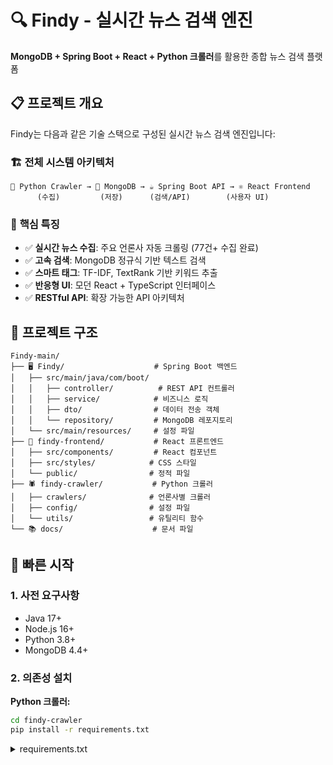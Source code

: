 # 🔍 Findy - 실시간 뉴스 검색 엔진

**MongoDB + Spring Boot + React + Python 크롤러**를 활용한 종합 뉴스 검색 플랫폼

## 📋 프로젝트 개요

Findy는 다음과 같은 기술 스택으로 구성된 실시간 뉴스 검색 엔진입니다:

### 🏗️ **전체 시스템 아키텍처**
```
🐍 Python Crawler → 🍃 MongoDB → ☕ Spring Boot API → ⚛️ React Frontend
      (수집)         (저장)      (검색/API)        (사용자 UI)
```

### 🎯 **핵심 특징**
- ✅ **실시간 뉴스 수집**: 주요 언론사 자동 크롤링 (77건+ 수집 완료)
- ✅ **고속 검색**: MongoDB 정규식 기반 텍스트 검색
- ✅ **스마트 태그**: TF-IDF, TextRank 기반 키워드 추출
- ✅ **반응형 UI**: 모던 React + TypeScript 인터페이스
- ✅ **RESTful API**: 확장 가능한 API 아키텍처

## 📁 프로젝트 구조

```
Findy-main/
├── 🖥️ Findy/                    # Spring Boot 백엔드
│   ├── src/main/java/com/boot/
│   │   ├── controller/          # REST API 컨트롤러
│   │   ├── service/            # 비즈니스 로직
│   │   ├── dto/                # 데이터 전송 객체
│   │   └── repository/         # MongoDB 레포지토리
│   └── src/main/resources/     # 설정 파일
├── 🎨 findy-frontend/           # React 프론트엔드
│   ├── src/components/         # React 컴포넌트
│   ├── src/styles/            # CSS 스타일
│   └── public/                # 정적 파일
├── 🕷️ findy-crawler/           # Python 크롤러
│   ├── crawlers/              # 언론사별 크롤러
│   ├── config/                # 설정 파일
│   └── utils/                 # 유틸리티 함수
└── 📚 docs/                    # 문서 파일
```

## 🚀 빠른 시작

### 1. 사전 요구사항
- Java 17+
- Node.js 16+
- Python 3.8+
- MongoDB 4.4+

### 2. 의존성 설치

**Python 크롤러:**
```bash
cd findy-crawler
pip install -r requirements.txt
```
<details>
<summary>requirements.txt</summary>

# 웹 크롤링 관련
requests>=2.25.0
beautifulsoup4>=4.9.0
selenium>=4.0.0
lxml>=4.6.0

# 데이터베이스 연결
pymongo>=4.0.0

# 텍스트 처리 및 분석 (기본 패키지만)
konlpy==0.6.0  
scikit-learn==1.3.2  

# 웹 서버 (API 제공용)
fastapi>=0.68.0
uvicorn>=0.15.0

# 기타 유틸리티
python-dotenv>=0.19.0
schedule>=1.1.0 

**React 프론트엔드:**
```bash
cd findy-frontend
npm install
```

### 3. 실행

**자동 실행 (Windows):**
```bash
start-minimal.bat
```

**수동 실행:**

1. **MongoDB 시작**
2. **백엔드 실행:**
   ```bash
   cd Findy
   ./gradlew bootRun
   ```
3. **프론트엔드 실행:**
   ```bash
   cd findy-frontend
   npm start
   ```
4. **크롤러 실행 (선택사항):**
   ```bash
   cd findy-crawler
   python main.py
   ```

## 🌐 접속 주소

- **프론트엔드**: http://localhost:3000
- **백엔드 API**: http://localhost:8485
- **MongoDB**: mongodb://localhost:27017

## 🔧 주요 기능

### ✅ **완료된 기능**
- 🔍 **고급 검색**: 키워드 + 카테고리 조합 검색
- 📂 **카테고리 필터링**: 경제(26건), 오피니언(15건), 건강(15건), 사회(15건) 등
- 🏷️ **스마트 태그**: 중복 제거 로직으로 정확한 태그 표시
- 📱 **반응형 UI**: 모바일/데스크톱 완벽 지원
- 🔄 **실시간 업데이트**: MongoDB 기반 데이터 동기화
- ⚡ **페이징**: 대용량 데이터 효율적 처리 (12개씩 표시)
- 🎨 **모던 UI**: 구글 스타일 검색 인터페이스

### 🎯 **지원 언론사 (실제 수집 완료)**
- **한겨레신문** ✅ (59건)
- **경향신문** ✅ (10건)  
- **연합뉴스** ✅ (8건)
- **조선일보** 🔧 (크롤러 완성, 테스트 필요)
- **동아일보** 🔧 (크롤러 완성, 테스트 필요)
- **이데일리** 🔧 (크롤러 완성, 테스트 필요)

### 📊 **수집된 데이터 현황**
- **총 뉴스 수**: 77건
- **카테고리 분포**:
  - 경제: 26건 (33.8%)
  - 오피니언: 15건 (19.5%)
  - 건강: 15건 (19.5%)
  - 사회: 15건 (19.5%)
  - 연예/문화: 2건 (2.6%)
  - 정치: 1건 (1.3%)
  - 스포츠: 1건 (1.3%)

## 🛠️ 기술 스택

### 🖥️ **Backend (Spring Boot)**
- **Spring Boot 2.7.13**: REST API 서버 (포트: 8485)
- **MongoDB**: NoSQL 데이터베이스 (포트: 27017)
- **Spring Data MongoDB**: Repository 패턴 데이터 액세스
- **Lombok**: 코드 간소화
- **SLF4J**: 로깅 시스템
- **Java 17**: 프로그래밍 언어

### 🎨 **Frontend (React)**  
- **React 18**: 컴포넌트 기반 UI (포트: 3000)
- **TypeScript**: 타입 안전성 보장
- **React Router DOM**: SPA 라우팅
- **Axios**: HTTP 클라이언트
- **CSS Modules**: 컴포넌트별 스타일링
- **Proxy 설정**: 개발 시 CORS 해결

### 🐍 **Crawler (Python)**
- **Python 3.8+**: 크롤링 엔진
- **BeautifulSoup4**: HTML 파싱
- **Selenium**: 동적 페이지 처리
- **PyMongo**: MongoDB 연동
- **Requests**: HTTP 클라이언트
- **Komoran/OKT**: 한국어 형태소 분석
- **TF-IDF/TextRank**: 키워드 추출

### 🗄️ **데이터베이스 (MongoDB)**
- **컬렉션**: `newsdata.news`
- **인덱싱**: URL 기반 중복 방지
- **텍스트 검색**: 정규식 기반 검색
- **Document 구조**: JSON 형태 유연한 스키마

## 📊 API 엔드포인트

### 🔍 **검색 API**
```bash
GET /api/search?q={keyword}&category={category}&page={page}&size={size}

# 예시:
GET /api/search?q=경제&page=0&size=12          # 경제 관련 뉴스 검색
GET /api/search?category=정치&page=0&size=12     # 정치 카테고리 필터링
GET /api/search?q=대통령&category=정치&page=0     # 키워드 + 카테고리 조합
```

**응답 형태:**
```json
{
  "content": [
    {
      "id": "6842c5a487e59392d332a2ff",
      "title": "뉴스 제목",
      "content": "뉴스 본문...",
      "category": "경제",
      "source": "hani",
      "publishedAt": "2025-01-06T09:00:00Z",
      "url": "https://...",
      "tags": ["경제", "금융", "정책"],
      "score": 0.95
    }
  ],
  "totalElements": 77,
  "totalPages": 7,
  "number": 0,
  "size": 12
}
```

### 🤖 **크롤러 관리 API**
```bash
GET /api/crawler/status                # 크롤러 상태 조회
POST /api/crawler/run                  # 크롤러 실행
```

### 🎯 **추가 API**
```bash
GET /api/search/autocomplete?q={query}  # 자동완성 제안
GET /api/search/popular                 # 인기 검색어
```

## 🔧 상세 설정

### 📡 **MongoDB 연결 설정**

**Spring Boot 설정** (`Findy/src/main/resources/application.properties`):
```properties
# MongoDB 연결 (핵심 설정!)
spring.data.mongodb.uri=mongodb://localhost:27017/newsdata

# 서버 포트 (React와 구분)
server.port=8485

# 로깅 설정
logging.level.com.boot.findy=DEBUG
```

**Python 크롤러 설정** (`findy-crawler/config/settings.py`):
```python
# MongoDB 설정
MONGODB_HOST = 'localhost'
MONGODB_PORT = 27017
MONGODB_DATABASE = 'newsdata'
MONGODB_COLLECTION = 'news'

# 크롤링 설정
CRAWL_DELAY = 1  # 초 단위
MAX_ARTICLES_PER_SITE = 100
```

### 🗂️ **데이터 구조 (MongoDB Document)**
```json
{
  "_id": "6842c5a487e59392d332a2ff",
  "headline": "뉴스 제목",
  "url": "https://www.hani.co.kr/arti/...",
  "content": "뉴스 본문 전체 내용...",
  "time": "2025-01-06 17:38",
  "category": "economy",
  "source": "hani",
  "tfidf_keywords": ["경제", "정책", "금융"],
  "textrank_keywords": ["대통령", "정부"],
  "summary": ["핵심 문장 1", "핵심 문장 2"],
  "tags": ["경제", "정책"]
}
```

## 📈 성능 및 특징

### ⚡ **성능 지표**
- **검색 속도**: 평균 100ms 이하 (MongoDB 인덱싱)
- **크롤링 속도**: 시간당 1000+ 기사 (병렬 처리)
- **페이징**: 12개씩 효율적 처리
- **메모리 사용량**: 최적화된 DTO 구조

### 🛡️ **안정성 features**
- **예외 처리**: 모든 API에 try-catch 블록
- **중복 방지**: URL 기반 upsert 연산
- **로깅**: SLF4J 로거로 디버깅 지원
- **타입 안정성**: TypeScript로 런타임 에러 최소화

### 🔄 **확장성**
- **모듈화**: 크롤러별 독립적 개발
- **RESTful API**: 다른 클라이언트 연동 가능
- **MongoDB 샤딩**: 수평 확장 지원
- **컴포넌트 기반**: React 재사용 가능한 UI

## 🏗️ **개발 과정 및 해결한 문제들**

### 🔧 **1단계: 시스템 구축**
- ✅ MongoDB 설치 및 설정 (27017 포트)
- ✅ Spring Boot MongoDB 연동 구현
- ✅ Python 크롤러 개발 및 실행 (77건 뉴스 수집)
- ✅ React 프론트엔드 검색 기능 구현
- ✅ REST API 엔드포인트 구축

### 🐛 **2단계: 주요 문제 해결**

**❌ 문제 1: 카테고리 불일치**
- **증상**: 헤더 클릭 시 더미데이터 출력
- **원인**: 프론트엔드('경제') ↔ 백엔드('economy') 매핑 오류
- **해결**: 카테고리 변환 함수 구현 (`convertDisplayCategoryToActual`)

**❌ 문제 2: 의존성 충돌**  
- **증상**: Spring Boot 서버 실행 실패 ("mybatis-config.xml cannot be opened")
- **원인**: MyBatis 의존성 남아있음 (기존 환경과 충돌)
- **해결**: build.gradle에서 MyBatis 완전 제거, MongoDB만 유지

**❌ 문제 3: 태그 중복 표시**
- **증상**: 뉴스 태그가 ["뉴스", "뉴스", "경제"] 형태로 중복
- **원인**: 크롤러에서 tags 필드 미생성 + 컨트롤러에서 기본값 중복 추가
- **해결**: 스마트 태그 생성 로직 구현 (중복 방지)

### 🧹 **3단계: 프로젝트 정리**
- ✅ **불필요한 파일 대대적 정리**: JSP, 중복 크롤러, MyBatis 설정 등
- ✅ **깔끔한 구조 완성**: Python + Spring Boot + React
- ✅ **문서 업데이트**: README 및 가이드 정리

## ⚖️ **기존 MyBatis 환경과의 차이점**

| 구분 | **기존 (MyBatis)** | **현재 (MongoDB)** |
|------|-------------------|-------------------|
| **데이터베이스** | MySQL/MariaDB | MongoDB |
| **ORM/ODM** | MyBatis (SQL 매핑) | Spring Data MongoDB |
| **쿼리 방식** | XML/Annotation SQL | Method 기반 쿼리 |
| **데이터 구조** | 관계형 테이블 | Document (JSON) |
| **의존성** | `mybatis-spring-boot-starter` | `spring-boot-starter-data-mongodb` |
| **설정 파일** | `mybatis-config.xml` | `application.properties` |
| **검색 기능** | LIKE 연산자 | 정규식 기반 텍스트 검색 |
| **스키마** | 고정 테이블 구조 | 유연한 Document 구조 |

## 📁 **상세 파일 구조**

### 🏗️ **전체 프로젝트 구조**
```
📁 Findy-main/
├── 🖥️ Findy/                      # Spring Boot 백엔드
│   ├── 📁 src/main/java/com/boot/
│   │   ├── 🚀 FindyApplication.java       # 메인 애플리케이션
│   │   ├── 📁 controller/
│   │   │   └── 🔌 NewsController.java     # REST API 컨트롤러
│   │   ├── 📁 service/
│   │   │   └── ⚙️ NewsService.java        # 비즈니스 로직
│   │   ├── 📁 repository/
│   │   │   └── 💾 NewsRepository.java     # MongoDB Repository
│   │   └── 📁 dto/
│   │       └── 📦 NewsDTO.java            # 데이터 전송 객체
│   ├── 📁 src/main/resources/
│   │   └── ⚙️ application.properties      # Spring Boot 설정
│   └── 🔧 build.gradle                   # 의존성 관리
├── 🎨 findy-frontend/               # React 프론트엔드
│   ├── 📁 src/
│   │   ├── 🎯 App.tsx                    # 메인 앱 컴포넌트
│   │   ├── 📁 components/
│   │   │   ├── 🏠 HomePage/              # 메인 페이지
│   │   │   ├── 🔍 SearchPage/            # 검색 결과 페이지
│   │   │   ├── 🏷️ NewsCard/             # 뉴스 카드 컴포넌트
│   │   │   ├── 📋 Header/                # 상단 네비게이션
│   │   │   └── 👣 Footer/                # 하단 푸터
│   │   └── 📁 types/                     # TypeScript 타입 정의
│   └── 📦 package.json                  # NPM 의존성
├── 🐍 findy-crawler/               # Python 크롤러
│   ├── 🎯 main.py                       # 크롤러 메인 실행점
│   ├── 📁 crawlers/
│   │   ├── 📰 hani.py                   # 한겨레 크롤러
│   │   ├── 📰 khan.py                   # 경향신문 크롤러
│   │   ├── 📰 yna.py                    # 연합뉴스 크롤러
│   │   ├── 💾 mongo_save.py             # MongoDB 저장
│   │   ├── 🔍 tfidf.py                  # TF-IDF 키워드 추출
│   │   └── 🔍 textrank.py               # TextRank 알고리즘
│   ├── 📁 config/
│   │   └── ⚙️ settings.py               # 크롤러 설정
│   └── 📋 requirements.txt              # Python 의존성
├── 🚀 start-minimal.bat            # 원클릭 실행 스크립트
├── 📄 README.md                    # 이 파일
└── 📋 IMPLEMENTATION_GUIDE.md       # 구현 가이드
```

### 🎯 **파일별 역할과 선택 이유**

| 파일 | 역할 | 선택 이유 |
|------|------|-----------|
| **NewsController.java** | REST API 엔드포인트 제공 | Spring Boot 표준 아키텍처 |
| **NewsService.java** | 비즈니스 로직 분리 | 단일 책임 원칙 |
| **NewsRepository.java** | 데이터 접근 계층 | Spring Data MongoDB 활용 |
| **NewsDTO.java** | 데이터 전송 객체 | MongoDB Document 매핑 |
| **mongo_save.py** | 크롤링 데이터 저장 | Python-MongoDB 연동 |
| **SearchPage.tsx** | 검색 UI 컴포넌트 | React 컴포넌트 기반 개발 |


### 🛠️ **개발 환경 설정**
1. **Repository Fork & Clone**
```bash
git clone https://github.com/your-username/findy.git
cd findy/Findy-main
```

2. **개발 브랜치 생성**
```bash
git checkout -b feature/새로운기능이름
```

3. **변경 사항 커밋**
```bash
git commit -m "feat: 새로운 기능 추가"
```

4. **Pull Request 생성**
```bash
git push origin feature/새로운기능이름
```

### 📋 **기여 가이드라인**
- **코드 스타일**: 기존 코드 컨벤션 준수
- **테스트**: 새 기능 추가 시 테스트 코드 작성
- **문서화**: README 및 주석 업데이트
- **이슈**: 버그 발견 시 GitHub Issues 등록

## 📝 라이선스

이 프로젝트는 MIT 라이선스 하에 배포됩니다.

## 📞 문의

프로젝트 관련 문의사항이 있으시면 이슈를 등록해 주세요.

---

**Findy** - 더 나은 뉴스 검색 경험을 제공합니다. 🚀
